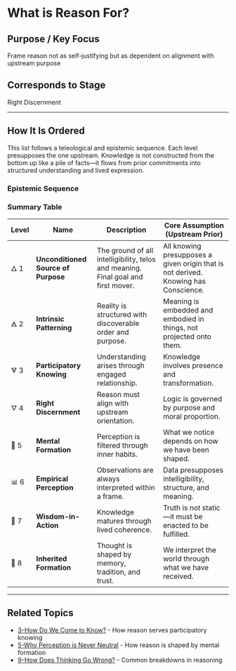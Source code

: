 # What is Reason For?

## Purpose / Key Focus
Frame reason not as self-justifying but as dependent on alignment with upstream purpose

## Corresponds to Stage
Right Discernment

---
## How It Is Ordered

This list follows a teleological and epistemic sequence. Each level presupposes the one upstream. Knowledge is not constructed from the bottom up like a pile of facts—it flows from prior commitments into structured understanding and lived expression.

### Epistemic Sequence

### Summary Table

| Level   | Name                  | Description                                        | Core Assumption (Upstream Prior)                                           |
|---------|-----------------------|----------------------------------------------------|-----------------------------------------------------------------------------|
| 🜂 1    | **Unconditioned Source of Purpose**  | The ground of all intelligibility, telos and meaning. Final goal and first mover.        | All knowing presupposes a given origin that is not derived. Knowing has Conscience.                |
| 🜁 2    | **Intrinsic Patterning**  | Reality is structured with discoverable order and purpose.        | Meaning is embedded and embodied in things, not projected onto them.                     |
| 🜃 3    | **Participatory Knowing** | Understanding arises through engaged relationship.    | Knowledge involves presence and transformation.                             |
| 🜄 4    | **Right Discernment**     | Reason must align with upstream orientation.          | Logic is governed by purpose and moral proportion.                          |
| 🧠 5    | **Mental Formation**      | Perception is filtered through inner habits.          | What we notice depends on how we have been shaped.                          |
| 📊 6    | **Empirical Perception**  | Observations are always interpreted within a frame.   | Data presupposes intelligibility, structure, and meaning.                   |
| 💬 7    | **Wisdom-in-Action**      | Knowledge matures through lived coherence.            | Truth is not static—it must be enacted to be fulfilled.                     |
| 🧬 8    | **Inherited Formation**   | Thought is shaped by memory, tradition, and trust.    | We interpret the world through what we have received.                       |

---

## Related Topics
- [3-How Do We Come to Know?](How_Do_We_Come_to_Know.md) - How reason serves participatory knowing
- [5-Why Perception is Never Neutral](Why_Perception_is_Never_Neutral.md) - How reason is shaped by mental formation
- [9-How Does Thinking Go Wrong?](How_Does_Thinking_Go_Wrong.md) - Common breakdowns in reasoning 